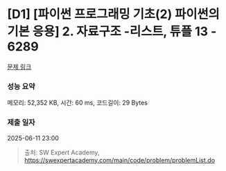 # [D1] [파이썬 프로그래밍 기초(2) 파이썬의 기본 응용] 2. 자료구조 -리스트, 튜플 13 - 6289 

[문제 링크](https://swexpertacademy.com/main/code/problem/problemDetail.do?contestProbId=AWcV52B65JwDFAU4) 

### 성능 요약

메모리: 52,352 KB, 시간: 60 ms, 코드길이: 29 Bytes

### 제출 일자

2025-06-11 23:00



> 출처: SW Expert Academy, https://swexpertacademy.com/main/code/problem/problemList.do